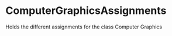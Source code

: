 ComputerGraphicsAssignments
===========================

Holds the different assignments for the class Computer Graphics
